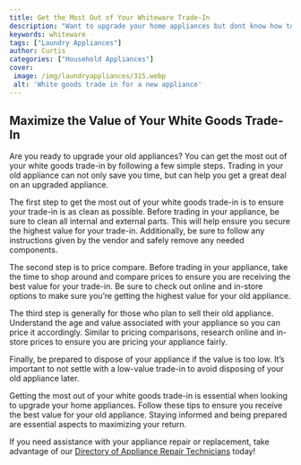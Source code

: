 ```yaml
---
title: Get the Most Out of Your Whiteware Trade-In
description: "Want to upgrade your home appliances but dont know how to get the most out of your trade-in Learn ways to maximize the value of your whiteware trade-in and switch up your home appliances"
keywords: whiteware
tags: ["Laundry Appliances"]
author: Curtis
categories: ["Household Appliances"]
cover: 
 image: /img/laundryappliances/315.webp
 alt: 'White goods trade in for a new appliance'
---
```

## Maximize the Value of Your White Goods Trade-In 
Are you ready to upgrade your old appliances? You can get the most out of your white goods trade-in by following a few simple steps. Trading in your old appliance can not only save you time, but can help you get a great deal on an upgraded appliance. 

The first step to get the most out of your white goods trade-in is to ensure your trade-in is as clean as possible. Before trading in your appliance, be sure to clean all internal and external parts. This will help ensure you secure the highest value for your trade-in. Additionally, be sure to follow any instructions given by the vendor and safely remove any needed components. 

The second step is to price compare. Before trading in your appliance, take the time to shop around and compare prices to ensure you are receiving the best value for your trade-in. Be sure to check out online and in-store options to make sure you’re getting the highest value for your old appliance. 

The third step is generally for those who plan to sell their old appliance. Understand the age and value associated with your appliance so you can price it accordingly. Similar to pricing comparisons, research online and in-store prices to ensure you are pricing your appliance fairly.

Finally, be prepared to dispose of your appliance if the value is too low. It’s important to not settle with a low-value trade-in to avoid disposing of your old appliance later. 

Getting the most out of your white goods trade-in is essential when looking to upgrade your home appliances. Follow these tips to ensure you receive the best value for your old appliance. Staying informed and being prepared are essential aspects to maximizing your return. 

If you need assistance with your appliance repair or replacement, take advantage of our [Directory of Appliance Repair Technicians](./pages/appliance-repair-technicians) today!
